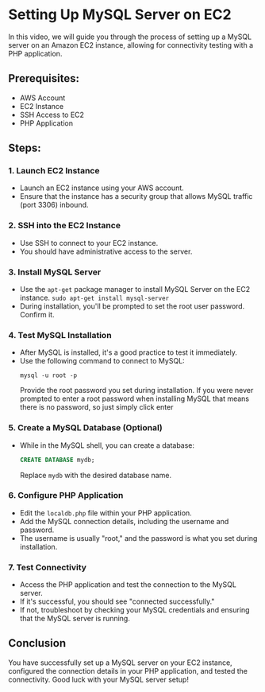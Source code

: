 # Setting Up MySQL Server on EC2

In this video, we will guide you through the process of setting up a MySQL server on an Amazon EC2 instance, allowing for connectivity testing with a PHP application.

## Prerequisites:
- AWS Account
- EC2 Instance
- SSH Access to EC2
- PHP Application

## Steps:

### 1. Launch EC2 Instance
- Launch an EC2 instance using your AWS account.
- Ensure that the instance has a security group that allows MySQL traffic (port 3306) inbound.

### 2. SSH into the EC2 Instance
- Use SSH to connect to your EC2 instance.
- You should have administrative access to the server.

### 3. Install MySQL Server
- Use the `apt-get` package manager to install MySQL Server on the EC2 instance. `sudo apt-get install mysql-server`
- During installation, you'll be prompted to set the root user password. Confirm it.

### 4. Test MySQL Installation
- After MySQL is installed, it's a good practice to test it immediately.
- Use the following command to connect to MySQL:
    ```shell
    mysql -u root -p
    ```
    Provide the root password you set during installation. If you were never prompted to enter a root password when installing MySQL that means there is no password, so         just simply click enter

### 5. Create a MySQL Database (Optional)
- While in the MySQL shell, you can create a database:
    ```sql
    CREATE DATABASE mydb;
    ```
    Replace `mydb` with the desired database name.

### 6. Configure PHP Application
- Edit the `localdb.php` file within your PHP application.
- Add the MySQL connection details, including the username and password.
- The username is usually "root," and the password is what you set during installation.

### 7. Test Connectivity
- Access the PHP application and test the connection to the MySQL server.
- If it's successful, you should see "connected successfully."
- If not, troubleshoot by checking your MySQL credentials and ensuring that the MySQL server is running.

## Conclusion
You have successfully set up a MySQL server on your EC2 instance, configured the connection details in your PHP application, and tested the connectivity. Good luck with your MySQL server setup!

